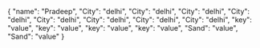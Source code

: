 {
  "name": "Pradeep",
  "City": "delhi",
  "City": "delhi",
  "City": "delhi",
  "City": "delhi",
  "City": "delhi",
  "City": "delhi",
  "City": "delhi",
  "City": "delhi",
  "key": "value",
  "key": "value",
  "key": "value",
  "key": "value",
  "Sand": "value",
  "Sand": "value"
}